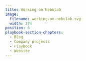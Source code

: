 ```yaml
---
title: Working on Nebulab
image:
  filename: working-on-nebulab.svg
  width: 374
position: 6
playbook-section-chapters:
  - Blog
  - Company projects
  - Playbook
  - Website
---
```

